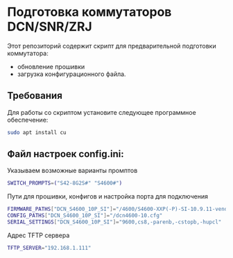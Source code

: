 # Подготовка коммутаторов DCN/SNR/ZRJ

Этот репозиторий содержит скрипт для предварительной подготовки коммутатора:
 -  обновление прошивки
 -  загрузка конфигурационного файла.

## Требования

Для работы со скриптом установите следующее программное обеспечение:

```bash
sudo apt install cu
```

## Файл настроек config.ini:

Указываем возможные варианты промптов
```bash
SWITCH_PROMPTS=("S42-8G2S#" "S4600#")
```

Пути для прошивки, конфигов и настройка порта для подключения

```bash
FIRMWARE_PATHS["DCN_S4600_10P_SI"]="/4600/S4600-XXP(-P)-SI-10.9.11-vendor_V702R101C005B012_nos.img"
CONFIG_PATHS["DCN_S4600_10P_SI"]="/dcn4600-10.cfg"
SERIAL_SETTINGS["DCN_S4600_10P_SI"]="9600,cs8,-parenb,-cstopb,-hupcl"
```

Адрес TFTP сервера
```bash
TFTP_SERVER="192.168.1.111"
```
